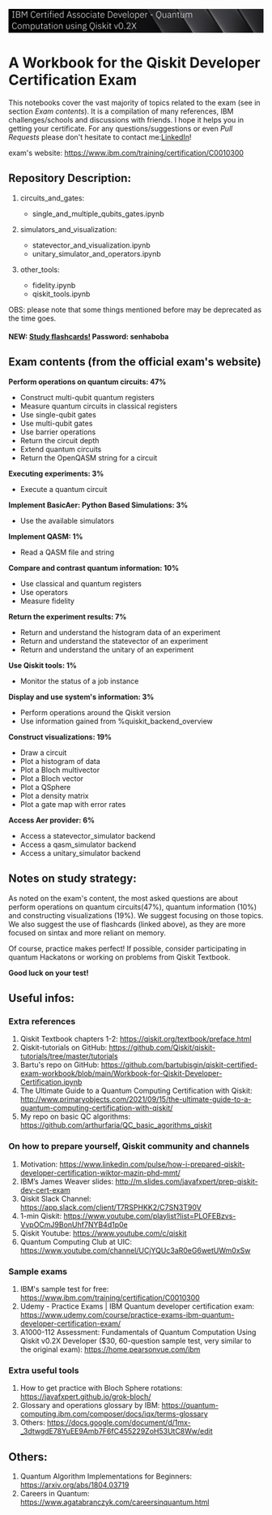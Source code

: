 ![](settings/images/ibm.png)

# A Workbook for the Qiskit Developer Certification Exam

This notebooks cover the vast majority of topics related to the exam (see in section _Exam contents_). It is a compilation of many references, IBM challenges/schools and discussions with friends. I hope it helps you in getting your certificate. For any questions/suggestions or even _Pull Requests_ please don't hesitate to contact me:[LinkedIn](https://www.linkedin.com/in/arthur-mendonca-faria/)!

exam's website: https://www.ibm.com/training/certification/C0010300

## Repository Description:

1. circuits_and_gates:
   * single_and_multiple_qubits_gates.ipynb

2. simulators_and_visualization:
   * statevector_and_visualization.ipynb
   * unitary_simulator_and_operators.ipynb

3. other_tools:
   * fidelity.ipynb
   * qiskit_tools.ipynb   

OBS: please note that some things mentioned before may be deprecated as the time goes.

#### NEW:  [Study flashcards!](https://quizlet.com/br/703607098/qiskit-dev-certificate-flash-cards/) Password: senhaboba

## Exam contents (from the official exam's website)

**Perform operations on quantum circuits: 47%**
* Construct multi-qubit quantum registers
* Measure quantum circuits in classical registers
* Use single-qubit gates
* Use multi-qubit gates
* Use barrier operations
* Return the circuit depth
* Extend quantum circuits
* Return the OpenQASM string for a circuit

**Executing experiments: 3%**
* Execute a quantum circuit

**Implement BasicAer: Python Based Simulations: 3%**
* Use the available simulators

**Implement QASM: 1%**
* Read a QASM file and string

**Compare and contrast quantum information: 10%** 
* Use classical and quantum registers
* Use operators
* Measure fidelity

**Return the experiment results: 7%**
* Return and understand the histogram data of an experiment
* Return and understand the statevector of an experiment
* Return and understand the unitary of an experiment

**Use Qiskit tools: 1%**
* Monitor the status of a job instance

**Display and use system's information: 3%**

* Perform operations around the Qiskit version
* Use information gained from %quiskit_backend_overview

**Construct visualizations: 19%**
* Draw a circuit
* Plot a histogram of data
* Plot a Bloch multivector
* Plot a Bloch vector
* Plot a QSphere
* Plot a density matrix
* Plot a gate map with error rates

**Access Aer provider: 6%**
* Access a statevector_simulator backend
* Access a qasm_simulator backend
* Access a unitary_simulator backend

## Notes on study strategy:

As noted on the exam's content, the most asked questions are about perform operations on quantum circuits(47%), quantum information (10%) and constructing visualizations (19%).  We suggest focusing on those topics. We also suggest the use of flashcards (linked above), as they are more focused on sintax and more reliant on memory.

Of course, practice makes perfect! If possible, consider participating in quantum Hackatons or working on problems from Qiskit Textbook.

**Good luck on your test!**

## Useful infos:

### Extra references

1. Qiskit Textbook chapters 1-2: https://qiskit.org/textbook/preface.html
2. Qiskit-tutorials on GitHub: https://github.com/Qiskit/qiskit-tutorials/tree/master/tutorials
3. Bartu's repo on GitHub: https://github.com/bartubisgin/qiskit-certified-exam-workbook/blob/main/Workbook-for-Qiskit-Developer-Certification.ipynb
4. The Ultimate Guide to a Quantum Computing Certification with Qiskit: http://www.primaryobjects.com/2021/09/15/the-ultimate-guide-to-a-quantum-computing-certification-with-qiskit/
5. My repo on basic QC algorithms: https://github.com/arthurfaria/QC_basic_agorithms_qiskit

### On how to prepare yourself, Qiskit community and channels

1. Motivation: https://www.linkedin.com/pulse/how-i-prepared-qiskit-developer-certification-wiktor-mazin-phd-mmt/
2. IBM’s James Weaver slides: http://m.slides.com/javafxpert/prep-qiskit-dev-cert-exam
3. Qiskit Slack Channel: https://app.slack.com/client/T7RSPHKK2/C7SN3T90V
4. 1-min Qiskit: https://www.youtube.com/playlist?list=PLOFEBzvs-VvpOCmJ9BonUhf7NYB4d1p0e
5. Qiskit Youtube: https://www.youtube.com/c/qiskit
6. Quantum Computing Club at UIC: https://www.youtube.com/channel/UCjYQUc3aR0eG6wetUWm0xSw

### Sample exams

1. IBM's sample test for free: https://www.ibm.com/training/certification/C0010300
2. Udemy - Practice Exams | IBM Quantum developer certification exam: https://www.udemy.com/course/practice-exams-ibm-quantum-developer-certification-exam/
3. A1000-112 Assessment: Fundamentals of Quantum Computation Using Qiskit v0.2X Developer ($30, 60-question sample test, very similar to the original exam): https://home.pearsonvue.com/ibm 


### Extra useful tools

1. How to get practice with Bloch Sphere rotations: https://javafxpert.github.io/grok-bloch/
2. Glossary and operations glossary by IBM: https://quantum-computing.ibm.com/composer/docs/iqx/terms-glossary
3. Others: https://docs.google.com/document/d/1mx-_3dtwgdE78YuEE9Amb7F6fC455229ZoH53UtC8Ww/edit
 

## Others:

1. Quantum Algorithm Implementations for Beginners: https://arxiv.org/abs/1804.03719
2. Careers in Quantum: https://www.agatabranczyk.com/careersinquantum.html


